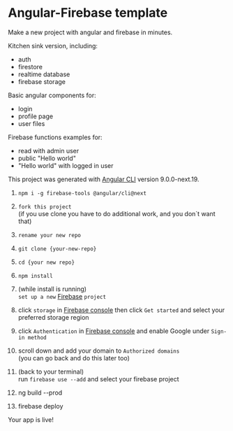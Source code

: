 # Angular-Firebase template

Make a new project with angular and firebase in minutes.

Kitchen sink version, including:  
  * auth
  * firestore
  * realtime database
  * firebase storage

Basic angular components for:
  * login
  * profile page
  * user files

Firebase functions examples for:  
  * read with admin user
  * public "Hello world"
  * "Hello world" with logged in user

This project was generated with [Angular CLI](https://github.com/angular/angular-cli) version 9.0.0-next.19.

1. `npm i -g firebase-tools @angular/cli@next`

2. `fork this project`  
(if you use clone you have to do additional work, and you don´t want that)

3. `rename your new repo`

4. `git clone {your-new-repo}`

5. `cd {your new repo}`

6. `npm install`

7. (while install is running)  
 `set up a new` [Firebase](https://firebase.com) `project`  

8. click `storage` in [Firebase console](https://firebase.com) then click `Get started` and select your preferred storage region

9. click `Authentication` in [Firebase console](https://firebase.com) and enable Google under `Sign-in method`

10. scroll down and add your domain to `Authorized domains`  
(you can go back and do this later too)

10. (back to your terminal)  
run `firebase use --add` and select your firebase project

11. ng build --prod

12. firebase deploy

Your app is live!
